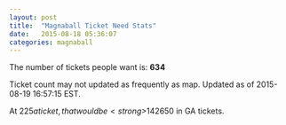 ```yaml
---
layout: post
title:  "Magnaball Ticket Need Stats"
date:   2015-08-18 05:36:07
categories: magnaball
---
```


The number of tickets people want is: <strong>634</strong>

Ticket count may not updated as frequently as map. Updated as of 2015-08-19 16:57:15 EST.

At $225 a ticket, that would be <strong>$142650</strong> in GA tickets.